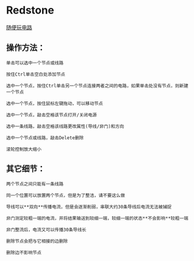 # Redstone

[随便玩电路](https://yyhhenry.github.io/redstone)

## 操作方法：

	单击可以选中一个节点或线路

	按住Ctrl单击空白处添加节点

	选中一个节点，按住Ctrl单击另一个节点连接两者之间的电路，如果单击处没有节点，则新建一个节点

	选中一个节点，按住鼠标左键拖动，可以移动节点

	选中一个节点，敲击空格该节点打开/关闭电源

	选中一条线路，敲击空格该线路更改属性(导线/非门)和方向

	选中一个节点或线路，敲击Delete删除
	
	滚轮控制放大缩小

## 其它细节：

	两个节点之间只能有一条线路
	
	同一个位置可以放置两个节点，但是为了整洁，请不要这么做

	导线可以**双向**传播电流，但是会逐渐削弱，串联大约30条导线后电流无法被捕捉
	
	非门测定较粗一端的电流，并将结果输送到较细一端，较细一端的状态**不会影响**较粗一端
	
	非门整流后，电流又可以传播30条导线长
	
	删除节点会把与它相接的边删除
	
	删除边不影响节点